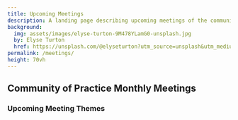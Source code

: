 ```yaml
---
title: Upcoming Meetings
description: A landing page describing upcoming meetings of the community of practice
background: 
  img: assets/images/elyse-turton-9M478YLamG0-unsplash.jpg
  by: Elyse Turton
  href: https://unsplash.com/@elyseturton?utm_source=unsplash&utm_medium=referral&utm_content=creditCopyText
permalink: /meetings/
height: 70vh
---
```

## Community of Practice Monthly Meetings
### Upcoming Meeting Themes
